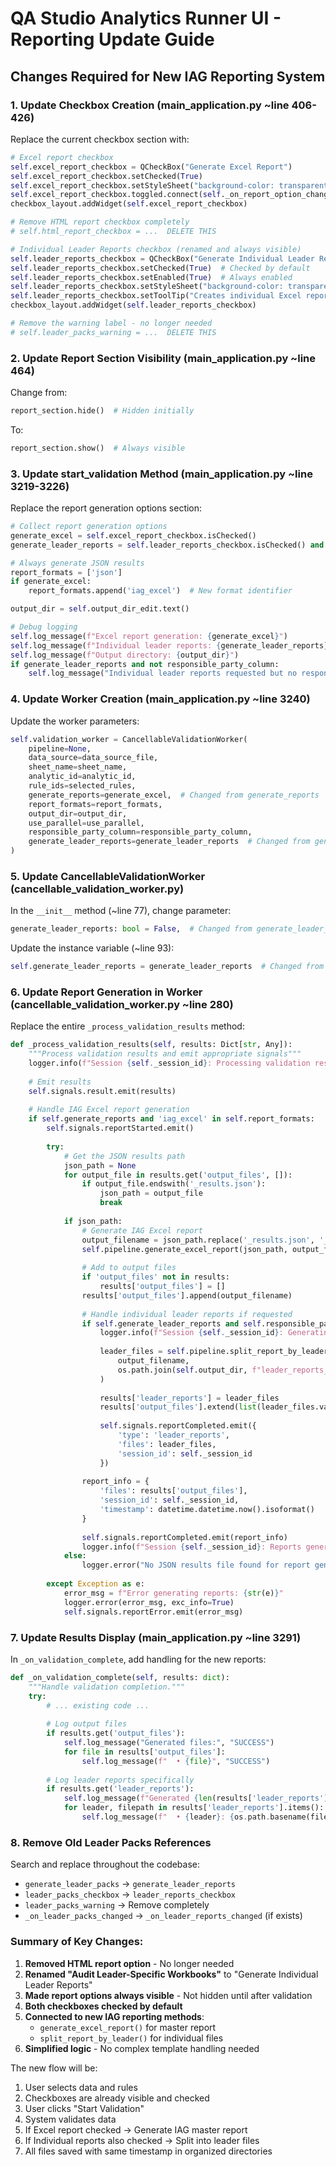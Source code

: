 # QA Studio Analytics Runner UI - Reporting Update Guide

## Changes Required for New IAG Reporting System

### 1. Update Checkbox Creation (main_application.py ~line 406-426)

Replace the current checkbox section with:

```python
# Excel report checkbox
self.excel_report_checkbox = QCheckBox("Generate Excel Report")
self.excel_report_checkbox.setChecked(True)
self.excel_report_checkbox.setStyleSheet("background-color: transparent;")
self.excel_report_checkbox.toggled.connect(self._on_report_option_changed)
checkbox_layout.addWidget(self.excel_report_checkbox)

# Remove HTML report checkbox completely
# self.html_report_checkbox = ...  DELETE THIS

# Individual Leader Reports checkbox (renamed and always visible)
self.leader_reports_checkbox = QCheckBox("Generate Individual Leader Reports")
self.leader_reports_checkbox.setChecked(True)  # Checked by default
self.leader_reports_checkbox.setEnabled(True)  # Always enabled
self.leader_reports_checkbox.setStyleSheet("background-color: transparent;")
self.leader_reports_checkbox.setToolTip("Creates individual Excel reports for each audit leader")
checkbox_layout.addWidget(self.leader_reports_checkbox)

# Remove the warning label - no longer needed
# self.leader_packs_warning = ...  DELETE THIS
```

### 2. Update Report Section Visibility (main_application.py ~line 464)

Change from:
```python
report_section.hide()  # Hidden initially
```

To:
```python
report_section.show()  # Always visible
```

### 3. Update start_validation Method (main_application.py ~line 3219-3226)

Replace the report generation options section:

```python
# Collect report generation options
generate_excel = self.excel_report_checkbox.isChecked()
generate_leader_reports = self.leader_reports_checkbox.isChecked() and responsible_party_column is not None

# Always generate JSON results
report_formats = ['json']
if generate_excel:
    report_formats.append('iag_excel')  # New format identifier

output_dir = self.output_dir_edit.text()

# Debug logging
self.log_message(f"Excel report generation: {generate_excel}")
self.log_message(f"Individual leader reports: {generate_leader_reports}")
self.log_message(f"Output directory: {output_dir}")
if generate_leader_reports and not responsible_party_column:
    self.log_message("Individual leader reports requested but no responsible party column selected - will generate master only", "WARNING")
```

### 4. Update Worker Creation (main_application.py ~line 3240)

Update the worker parameters:

```python
self.validation_worker = CancellableValidationWorker(
    pipeline=None,
    data_source=data_source_file,
    sheet_name=sheet_name,
    analytic_id=analytic_id,
    rule_ids=selected_rules,
    generate_reports=generate_excel,  # Changed from generate_reports
    report_formats=report_formats,
    output_dir=output_dir,
    use_parallel=use_parallel,
    responsible_party_column=responsible_party_column,
    generate_leader_reports=generate_leader_reports  # Changed from generate_leader_packs
)
```

### 5. Update CancellableValidationWorker (cancellable_validation_worker.py)

In the `__init__` method (~line 77), change parameter:
```python
generate_leader_reports: bool = False,  # Changed from generate_leader_packs
```

Update the instance variable (~line 93):
```python
self.generate_leader_reports = generate_leader_reports  # Changed from generate_leader_packs
```

### 6. Update Report Generation in Worker (cancellable_validation_worker.py ~line 280)

Replace the entire `_process_validation_results` method:

```python
def _process_validation_results(self, results: Dict[str, Any]):
    """Process validation results and emit appropriate signals"""
    logger.info(f"Session {self._session_id}: Processing validation results")
    
    # Emit results
    self.signals.result.emit(results)
    
    # Handle IAG Excel report generation
    if self.generate_reports and 'iag_excel' in self.report_formats:
        self.signals.reportStarted.emit()
        
        try:
            # Get the JSON results path
            json_path = None
            for output_file in results.get('output_files', []):
                if output_file.endswith('_results.json'):
                    json_path = output_file
                    break
            
            if json_path:
                # Generate IAG Excel report
                output_filename = json_path.replace('_results.json', '_iag_report.xlsx')
                self.pipeline.generate_excel_report(json_path, output_filename)
                
                # Add to output files
                if 'output_files' not in results:
                    results['output_files'] = []
                results['output_files'].append(output_filename)
                
                # Handle individual leader reports if requested
                if self.generate_leader_reports and self.responsible_party_column:
                    logger.info(f"Session {self._session_id}: Generating individual leader reports")
                    
                    leader_files = self.pipeline.split_report_by_leader(
                        output_filename,
                        os.path.join(self.output_dir, f"leader_reports_{self._session_id}")
                    )
                    
                    results['leader_reports'] = leader_files
                    results['output_files'].extend(list(leader_files.values()))
                    
                    self.signals.reportCompleted.emit({
                        'type': 'leader_reports',
                        'files': leader_files,
                        'session_id': self._session_id
                    })
                
                report_info = {
                    'files': results['output_files'],
                    'session_id': self._session_id,
                    'timestamp': datetime.datetime.now().isoformat()
                }
                
                self.signals.reportCompleted.emit(report_info)
                logger.info(f"Session {self._session_id}: Reports generated successfully")
            else:
                logger.error("No JSON results file found for report generation")
                
        except Exception as e:
            error_msg = f"Error generating reports: {str(e)}"
            logger.error(error_msg, exc_info=True)
            self.signals.reportError.emit(error_msg)
```

### 7. Update Results Display (main_application.py ~line 3291)

In `_on_validation_complete`, add handling for the new reports:

```python
def _on_validation_complete(self, results: dict):
    """Handle validation completion."""
    try:
        # ... existing code ...
        
        # Log output files
        if results.get('output_files'):
            self.log_message("Generated files:", "SUCCESS")
            for file in results['output_files']:
                self.log_message(f"  • {file}", "SUCCESS")
        
        # Log leader reports specifically
        if results.get('leader_reports'):
            self.log_message(f"Generated {len(results['leader_reports'])} individual leader reports:", "SUCCESS")
            for leader, filepath in results['leader_reports'].items():
                self.log_message(f"  • {leader}: {os.path.basename(filepath)}", "SUCCESS")
```

### 8. Remove Old Leader Packs References

Search and replace throughout the codebase:
- `generate_leader_packs` → `generate_leader_reports`
- `leader_packs_checkbox` → `leader_reports_checkbox`
- `leader_packs_warning` → Remove completely
- `_on_leader_packs_changed` → `_on_leader_reports_changed` (if exists)

### Summary of Key Changes:

1. **Removed HTML report option** - No longer needed
2. **Renamed "Audit Leader-Specific Workbooks"** to "Generate Individual Leader Reports"
3. **Made report options always visible** - Not hidden until after validation
4. **Both checkboxes checked by default**
5. **Connected to new IAG reporting methods**:
   - `generate_excel_report()` for master report
   - `split_report_by_leader()` for individual files
6. **Simplified logic** - No complex template handling needed

The new flow will be:
1. User selects data and rules
2. Checkboxes are already visible and checked
3. User clicks "Start Validation"
4. System validates data
5. If Excel report checked → Generate IAG master report
6. If Individual reports also checked → Split into leader files
7. All files saved with same timestamp in organized directories